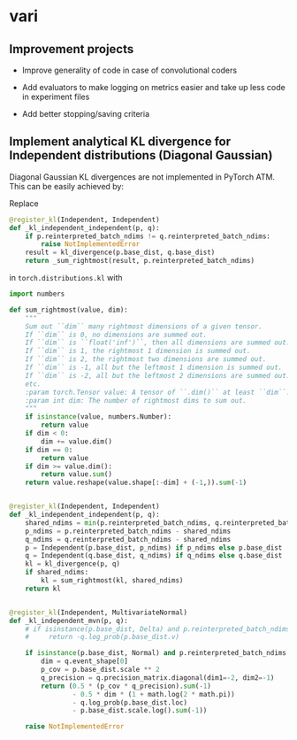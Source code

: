 # vari



## Improvement projects

- Improve generality of code in case of convolutional coders

- Add evaluators to make logging on metrics easier and take up less code in experiment files

- Add better stopping/saving criteria

## Implement analytical KL divergence for Independent distributions (Diagonal Gaussian)
Diagonal Gaussian KL divergences are not implemented in PyTorch ATM. This can be easily achieved by:

Replace 

```python
@register_kl(Independent, Independent)
def _kl_independent_independent(p, q):
    if p.reinterpreted_batch_ndims != q.reinterpreted_batch_ndims:
        raise NotImplementedError
    result = kl_divergence(p.base_dist, q.base_dist)
    return _sum_rightmost(result, p.reinterpreted_batch_ndims)
```

in `torch.distributions.kl` with 

```python
import numbers

def sum_rightmost(value, dim):
    """
    Sum out ``dim`` many rightmost dimensions of a given tensor.
    If ``dim`` is 0, no dimensions are summed out.
    If ``dim`` is ``float('inf')``, then all dimensions are summed out.
    If ``dim`` is 1, the rightmost 1 dimension is summed out.
    If ``dim`` is 2, the rightmost two dimensions are summed out.
    If ``dim`` is -1, all but the leftmost 1 dimension is summed out.
    If ``dim`` is -2, all but the leftmost 2 dimensions are summed out.
    etc.
    :param torch.Tensor value: A tensor of ``.dim()`` at least ``dim``.
    :param int dim: The number of rightmost dims to sum out.
    """
    if isinstance(value, numbers.Number):
        return value
    if dim < 0:
        dim += value.dim()
    if dim == 0:
        return value
    if dim >= value.dim():
        return value.sum()
    return value.reshape(value.shape[:-dim] + (-1,)).sum(-1)


@register_kl(Independent, Independent)
def _kl_independent_independent(p, q):
    shared_ndims = min(p.reinterpreted_batch_ndims, q.reinterpreted_batch_ndims)
    p_ndims = p.reinterpreted_batch_ndims - shared_ndims
    q_ndims = q.reinterpreted_batch_ndims - shared_ndims
    p = Independent(p.base_dist, p_ndims) if p_ndims else p.base_dist
    q = Independent(q.base_dist, q_ndims) if q_ndims else q.base_dist
    kl = kl_divergence(p, q)
    if shared_ndims:
        kl = sum_rightmost(kl, shared_ndims)
    return kl


@register_kl(Independent, MultivariateNormal)
def _kl_independent_mvn(p, q):
    # if isinstance(p.base_dist, Delta) and p.reinterpreted_batch_ndims == 1:
    #     return -q.log_prob(p.base_dist.v)

    if isinstance(p.base_dist, Normal) and p.reinterpreted_batch_ndims == 1:
        dim = q.event_shape[0]
        p_cov = p.base_dist.scale ** 2
        q_precision = q.precision_matrix.diagonal(dim1=-2, dim2=-1)
        return (0.5 * (p_cov * q_precision).sum(-1)
                - 0.5 * dim * (1 + math.log(2 * math.pi))
                - q.log_prob(p.base_dist.loc)
                - p.base_dist.scale.log().sum(-1))

    raise NotImplementedError
```
